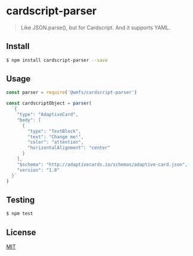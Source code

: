 # cardscript-parser

> Like JSON.parse(), but for Cardscript. And it supports YAML.

## <a name="install"></a>Install
```bash
$ npm install cardscript-parser --save
```

## <a name="usage"></a>Usage

```javascript
const parser = require('@wmfs/cardscript-parser')

const cardscriptObject = parser(
  `{
    "type": "AdaptiveCard",
    "body": [
      {
        "type": "TextBlock",
        "text": "Change me!",
        "color": "attention",
        "horizontalAlignment": "center"
      }
    ],
    "$schema": "http://adaptivecards.io/schemas/adaptive-card.json",
    "version": "1.0"
  }`
)

```

## <a name="test"></a>Testing

```bash
$ npm test
```

## <a name="license"></a>License
[MIT](https://github.com/wmfs/cardscript/blob/master/LICENSE)
